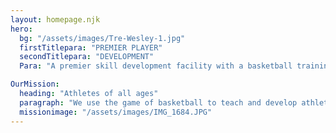 ```yaml
---
layout: homepage.njk
hero:
  bg: "/assets/images/Tre-Wesley-1.jpg"
  firstTitlepara: "PREMIER PLAYER"
  secondTitlepara: "DEVELOPMENT"
  Para: "A premier skill development facility with a basketball training system designed to produce the complete athlete for players at every level."

OurMission:
  heading: "Athletes of all ages"
  paragraph: "We use the game of basketball to teach and develop athletes through premier skill development training with a passion to make a difference in the Louisiana basketball community."
  missionimage: "/assets/images/IMG_1684.JPG"
---
```


